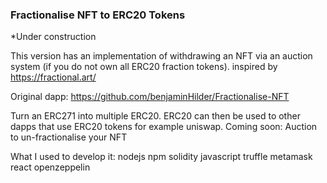 ### Fractionalise NFT to ERC20 Tokens
*Under construction

This version has an implementation of withdrawing an NFT via an auction system (if you do not own all ERC20 fraction tokens).
inspired by https://fractional.art/

Original dapp: https://github.com/benjaminHilder/Fractionalise-NFT

Turn an ERC271 into multiple ERC20. ERC20 can then be used to other dapps that use ERC20 tokens for example uniswap. Coming soon: Auction to un-fractionalise your NFT


What I used to develop it:
nodejs
npm
solidity
javascript
truffle
metamask
react
openzeppelin

